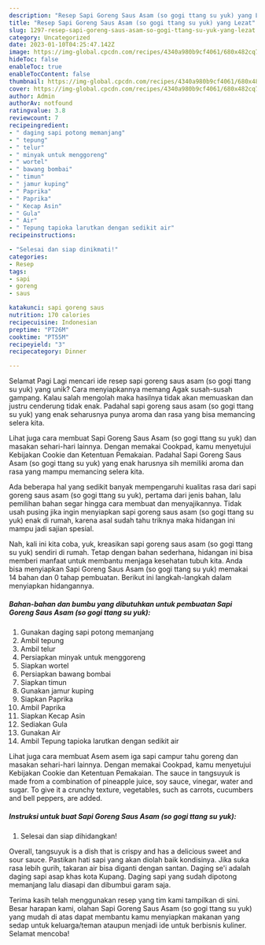 ```yaml
---
description: "Resep Sapi Goreng Saus Asam (so gogi ttang su yuk) yang Lezat"
title: "Resep Sapi Goreng Saus Asam (so gogi ttang su yuk) yang Lezat"
slug: 1297-resep-sapi-goreng-saus-asam-so-gogi-ttang-su-yuk-yang-lezat
category: Uncategorized
date: 2023-01-10T04:25:47.142Z
image: https://img-global.cpcdn.com/recipes/4340a980b9cf4061/680x482cq70/sapi-goreng-saus-asam-so-gogi-ttang-su-yuk-foto-resep-utama.jpg
hideToc: false
enableToc: true
enableTocContent: false
thumbnail: https://img-global.cpcdn.com/recipes/4340a980b9cf4061/680x482cq70/sapi-goreng-saus-asam-so-gogi-ttang-su-yuk-foto-resep-utama.jpg
cover: https://img-global.cpcdn.com/recipes/4340a980b9cf4061/680x482cq70/sapi-goreng-saus-asam-so-gogi-ttang-su-yuk-foto-resep-utama.jpg
author: Admin
authorAv: notfound
ratingvalue: 3.8
reviewcount: 7
recipeingredient:
- " daging sapi potong memanjang"
- " tepung"
- " telur"
- " minyak untuk menggoreng"
- " wortel"
- " bawang bombai"
- " timun"
- " jamur kuping"
- " Paprika"
- " Paprika"
- " Kecap Asin"
- " Gula"
- " Air"
- " Tepung tapioka larutkan dengan sedikit air"
recipeinstructions:

- "Selesai dan siap dinikmati!"
categories:
- Resep
tags:
- sapi
- goreng
- saus

katakunci: sapi goreng saus 
nutrition: 170 calories
recipecuisine: Indonesian
preptime: "PT26M"
cooktime: "PT55M"
recipeyield: "3"
recipecategory: Dinner

---
```



Selamat Pagi Lagi mencari ide resep sapi goreng saus asam (so gogi ttang su yuk) yang unik? Cara menyiapkannya memang Agak susah-susah gampang. Kalau salah mengolah maka hasilnya tidak akan memuaskan dan justru cenderung tidak enak. Padahal sapi goreng saus asam (so gogi ttang su yuk) yang enak seharusnya punya aroma dan rasa yang bisa memancing selera kita.


Lihat juga cara membuat Sapi Goreng Saus Asam (so gogi ttang su yuk) dan masakan sehari-hari lainnya. Dengan memakai Cookpad, kamu menyetujui Kebijakan Cookie dan Ketentuan Pemakaian. Padahal Sapi Goreng Saus Asam (so gogi ttang su yuk) yang enak harusnya sih memiliki aroma dan rasa yang mampu memancing selera kita.

Ada beberapa hal yang sedikit banyak mempengaruhi kualitas rasa dari sapi goreng saus asam (so gogi ttang su yuk), pertama dari jenis bahan, lalu pemilihan bahan segar hingga cara membuat dan menyajikannya. Tidak usah pusing jika ingin menyiapkan sapi goreng saus asam (so gogi ttang su yuk) enak di rumah, karena asal sudah tahu triknya maka hidangan ini mampu jadi sajian spesial.


Nah, kali ini kita coba, yuk, kreasikan sapi goreng saus asam (so gogi ttang su yuk) sendiri di rumah. Tetap dengan bahan sederhana, hidangan ini bisa memberi manfaat untuk membantu menjaga kesehatan tubuh kita. Anda bisa menyiapkan Sapi Goreng Saus Asam (so gogi ttang su yuk) memakai 14 bahan dan 0 tahap pembuatan. Berikut ini langkah-langkah dalam menyiapkan hidangannya.

<!--inarticleads1-->

##### Bahan-bahan dan bumbu yang dibutuhkan untuk pembuatan Sapi Goreng Saus Asam (so gogi ttang su yuk):

1. Gunakan  daging sapi potong memanjang
1. Ambil  tepung
1. Ambil  telur
1. Persiapkan  minyak untuk menggoreng
1. Siapkan  wortel
1. Persiapkan  bawang bombai
1. Siapkan  timun
1. Gunakan  jamur kuping
1. Siapkan  Paprika
1. Ambil  Paprika
1. Siapkan  Kecap Asin
1. Sediakan  Gula
1. Gunakan  Air
1. Ambil  Tepung tapioka larutkan dengan sedikit air


Lihat juga cara membuat Asem asem iga sapi campur tahu goreng dan masakan sehari-hari lainnya. Dengan memakai Cookpad, kamu menyetujui Kebijakan Cookie dan Ketentuan Pemakaian. The sauce in tangsuyuk is made from a combination of pineapple juice, soy sauce, vinegar, water and sugar. To give it a crunchy texture, vegetables, such as carrots, cucumbers and bell peppers, are added. 

<!--inarticleads2-->

##### Instruksi untuk buat Sapi Goreng Saus Asam (so gogi ttang su yuk):


1. Selesai dan siap dihidangkan!

Overall, tangsuyuk is a dish that is crispy and has a delicious sweet and sour sauce. Pastikan hati sapi yang akan diolah baik kondisinya. Jika suka rasa lebih gurih, takaran air bisa diganti dengan santan. Daging se&#39;i adalah daging sapi asap khas kota Kupang. Daging sapi yang sudah dipotong memanjang lalu diasapi dan dibumbui garam saja. 

Terima kasih telah menggunakan resep yang tim kami tampilkan di sini. Besar harapan kami, olahan Sapi Goreng Saus Asam (so gogi ttang su yuk) yang mudah di atas dapat membantu kamu menyiapkan makanan yang sedap untuk keluarga/teman ataupun menjadi ide untuk berbisnis kuliner. Selamat mencoba!
